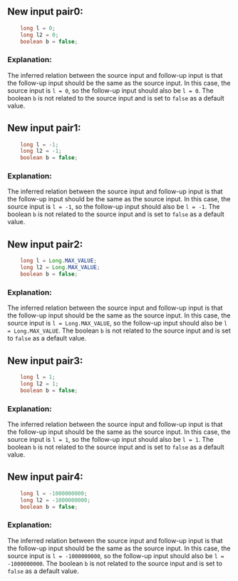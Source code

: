 ## New input pair0:
```java
    long l = 0;
    long l2 = 0;
    boolean b = false;
```
### Explanation:
The inferred relation between the source input and follow-up input is that the follow-up input should be the same as the source input. In this case, the source input is `l = 0`, so the follow-up input should also be `l = 0`. The boolean `b` is not related to the source input and is set to `false` as a default value.

## New input pair1:
```java
    long l = -1;
    long l2 = -1;
    boolean b = false;
```
### Explanation:
The inferred relation between the source input and follow-up input is that the follow-up input should be the same as the source input. In this case, the source input is `l = -1`, so the follow-up input should also be `l = -1`. The boolean `b` is not related to the source input and is set to `false` as a default value.

## New input pair2:
```java
    long l = Long.MAX_VALUE;
    long l2 = Long.MAX_VALUE;
    boolean b = false;
```
### Explanation:
The inferred relation between the source input and follow-up input is that the follow-up input should be the same as the source input. In this case, the source input is `l = Long.MAX_VALUE`, so the follow-up input should also be `l = Long.MAX_VALUE`. The boolean `b` is not related to the source input and is set to `false` as a default value.

## New input pair3:
```java
    long l = 1;
    long l2 = 1;
    boolean b = false;
```
### Explanation:
The inferred relation between the source input and follow-up input is that the follow-up input should be the same as the source input. In this case, the source input is `l = 1`, so the follow-up input should also be `l = 1`. The boolean `b` is not related to the source input and is set to `false` as a default value.

## New input pair4:
```java
    long l = -1000000000;
    long l2 = -1000000000;
    boolean b = false;
```
### Explanation:
The inferred relation between the source input and follow-up input is that the follow-up input should be the same as the source input. In this case, the source input is `l = -1000000000`, so the follow-up input should also be `l = -1000000000`. The boolean `b` is not related to the source input and is set to `false` as a default value.
